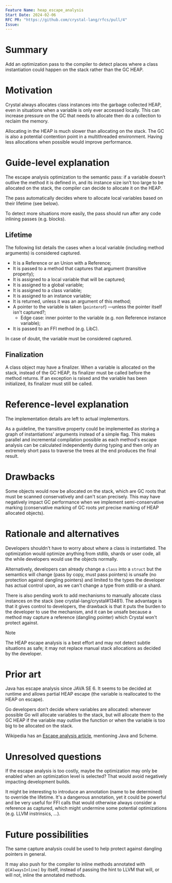 ```yaml
---
Feature Name: heap_escape_analysis
Start Date: 2024-02-06
RFC PR: "https://github.com/crystal-lang/rfcs/pull/4"
Issue:
---
```


# Summary

Add an optimization pass to the compiler to detect places where a class instantiation could happen on the stack rather than the GC HEAP.

# Motivation

Crystal always allocates class instances into the garbage collected HEAP, even in situations when a variable is only ever accessed locally. This can increase pressure on the GC that needs to allocate then do a collection to reclaim the memory.

Allocating in the HEAP is much slower than allocating on the stack. The GC is also a potential contention point in a multithreaded environment. Having less allocations when possible would improve performance.

# Guide-level explanation

The escape analysis optimization to the semantic pass: if a variable doesn’t outlive the method it is defined in, and its instance size isn’t too large to be allocated on the stack, the compiler can decide to allocate it on the HEAP.

The pass automatically decides where to allocate local variables based on their lifetime (see below).

To detect more situations more easily, the pass should run after any code inlining passes (e.g. blocks).

## Lifetime

The following list details the cases when a local variable (including method arguments) is considered captured.

- It is a Reference or an Union with a Reference;
- It is passed to a method that captures that argument (transitive property);
- It is assigned to a local variable that will be captured;
- It is assigned to a global variable;
- It is assigned to a class variable;
- It is assigned to an instance variable;
- It is returned, unless it was an argument of this method;
- A pointer to the variable is taken (`pointerof`) —unless the pointer itself isn't captured?;
  - Edge case: inner pointer to the variable (e.g. non Reference instance variable);
- It is passed to an FFI method (e.g. LibC).

In case of doubt, the variable must be considered captured.

## Finalization

A class object may have a finalizer. When a variable is allocated on the stack, instead of the GC HEAP, its finalizer must be called before the method returns. If an exception is raised and the variable has been initialized, its finalizer must still be called.

# Reference-level explanation

The implementation details are left to actual implementors.

As a guideline, the transitive property could be implemented as storing a graph of instantiations' arguments instead of a simple flag. This makes parallel and incremental compilation possible as each method's escape analysis can be calculated independently during typing and then only an extremely short pass to traverse the trees at the end produces the final result.

# Drawbacks

Some objects would now be allocated on the stack, which are GC roots that must be scanned conservatively and can't scan precisely. This may have negatively impact GC performance when we implement semi-conservative marking (conservative marking of GC roots _yet_ precise marking of HEAP allocated objects).

# Rationale and alternatives

Developers shouldn't have to worry about where a class is instantiated. The optimization would optimize anything from stdlib, shards or user code, all the while developers would use the objects normally.

Alternatively, developers can already change a `class` into a `struct` but the semantics will change (pass by copy, must pass pointers) is unsafe (no protection against dangling pointers) and limited to the types the developer has actual control upon, as we can't change a type from stdlib or a shard.

There is also pending work to add mechanisms to manually allocate class instances on the stack (see crystal-lang/crystal#13481). The advantage is that it gives control to developers, the drawback is that it puts the burden to the developer to use the mechanism, and it can be unsafe because a method may capture a reference (dangling pointer) which Crystal won't protect against.

> [!NOTE]
The HEAP escape analysis is a best effort and may not detect subtle situations as safe; it may not replace manual stack allocations as decided by the developer.

# Prior art

Java has escape analysis since JAVA SE 6. It seems to be decided at runtime and allows partial HEAP escape (the variable is reallocated to the HEAP on escape).

Go developers don’t decide where variables are allocated: whenever possible Go will allocate variables to the stack, but will allocate them to the GC HEAP if the variable may outlive the function or when the variable is too big to be allocated on the stack.

Wikipedia has an [Escape analysis article](https://en.wikipedia.org/wiki/Escape_analysis), mentioning Java and Scheme.

# Unresolved questions

If the escape analysis is too costly, maybe the optimization may only be enabled when an optimization level is selected? That would avoid negatively impacting development builds.

It might be interesting to introduce an annotation (name to be determined) to override the lifetime. It's a dangerous annotation, yet it could be powerful and be very useful for FFI calls that would otherwise always consider a reference as captured, which might undermine some potential optimizations (e.g. LLVM instrinsics, ...).

# Future possibilities

The same capture analysis could be used to help protect against dangling pointers in general.

It may also push for the compiler to inline methods annotated with `@[AlwaysInline]` by itself, instead of passing the hint to LLVM that will, or will not, inline the annotated methods.

